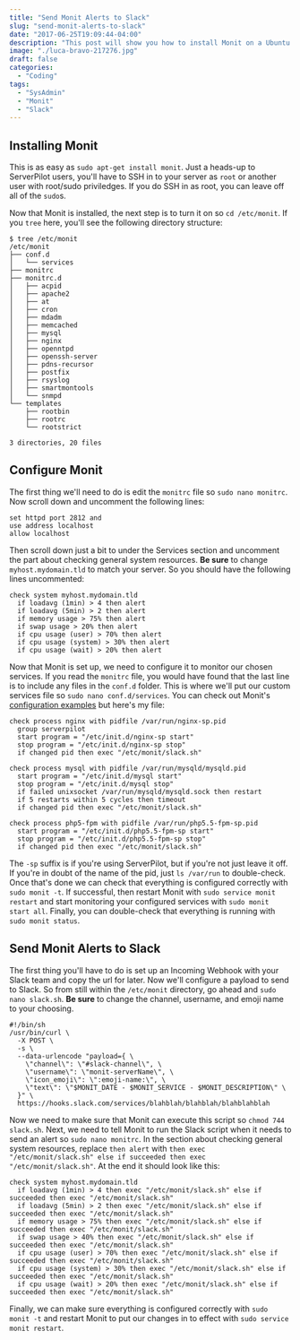```yaml
---
title: "Send Monit Alerts to Slack"
slug: "send-monit-alerts-to-slack"
date: "2017-06-25T19:09:44-04:00"
description: "This post will show you how to install Monit on a Ubuntu server to send alerts to you on Slack. If you're not using Slack, this post is still applicable as intructions for installation."
image: "./luca-bravo-217276.jpg"
draft: false
categories:
  - "Coding"
tags:
  - "SysAdmin"
  - "Monit"
  - "Slack"
---
```


## Installing Monit

This is as easy as `sudo apt-get install monit`. Just a heads-up to ServerPilot users, you'll have to SSH in to your server as `root` or another user with root/sudo priviledges. If you do SSH in as root, you can leave off all of the `sudo`s.

Now that Monit is installed, the next step is to turn it on so `cd /etc/monit`. If you `tree` here, you'll see the following directory structure:

```shell
$ tree /etc/monit
/etc/monit
├── conf.d
│   └── services
├── monitrc
├── monitrc.d
│   ├── acpid
│   ├── apache2
│   ├── at
│   ├── cron
│   ├── mdadm
│   ├── memcached
│   ├── mysql
│   ├── nginx
│   ├── openntpd
│   ├── openssh-server
│   ├── pdns-recursor
│   ├── postfix
│   ├── rsyslog
│   ├── smartmontools
│   └── snmpd
└── templates
    ├── rootbin
    ├── rootrc
    └── rootstrict

3 directories, 20 files
```

## Configure Monit

The first thing we'll need to do is edit the `monitrc` file so `sudo nano monitrc`. Now scroll down and uncomment the following lines:

```shell
set httpd port 2812 and
use address localhost
allow localhost
```

Then scroll down just a bit to under the Services section and uncomment the part about checking general system resources. **Be sure** to change `myhost.mydomain.tld` to match your server. So you should have the following lines uncommented:

```shell
check system myhost.mydomain.tld
  if loadavg (1min) > 4 then alert
  if loadavg (5min) > 2 then alert
  if memory usage > 75% then alert
  if swap usage > 20% then alert
  if cpu usage (user) > 70% then alert
  if cpu usage (system) > 30% then alert
  if cpu usage (wait) > 20% then alert
```

Now that Monit is set up, we need to configure it to monitor our chosen services. If you read the `monitrc` file, you would have found that the last line is to include any files in the `conf.d` folder. This is where we'll put our custom services file so `sudo nano conf.d/services`. You can check out Monit's [configuration examples](https://mmonit.com/wiki/Monit/ConfigurationExamples) but here's my file:

```shell
check process nginx with pidfile /var/run/nginx-sp.pid
  group serverpilot
  start program = "/etc/init.d/nginx-sp start"
  stop program = "/etc/init.d/nginx-sp stop"
  if changed pid then exec "/etc/monit/slack.sh"

check process mysql with pidfile /var/run/mysqld/mysqld.pid
  start program = "/etc/init.d/mysql start"
  stop program = "/etc/init.d/mysql stop"
  if failed unixsocket /var/run/mysqld/mysqld.sock then restart
  if 5 restarts within 5 cycles then timeout
  if changed pid then exec "/etc/monit/slack.sh"

check process php5-fpm with pidfile /var/run/php5.5-fpm-sp.pid
  start program = "/etc/init.d/php5.5-fpm-sp start"
  stop program = "/etc/init.d/php5.5-fpm-sp stop"
  if changed pid then exec "/etc/monit/slack.sh"
```

The `-sp` suffix is if you're using ServerPilot, but if you're not just leave it off. If you're in doubt of the name of the pid, just `ls /var/run` to double-check. Once that's done we can check that everything is configured correctly with `sudo monit -t`. If successful, then restart Monit with `sudo service monit restart` and start monitoring your configured services with `sudo monit start all`. Finally, you can double-check that everything is running with `sudo monit status`.

## Send Monit Alerts to Slack

The first thing you'll have to do is set up an Incoming Webhook with your Slack team and copy the url for later. Now we'll configure a payload to send to Slack. So from still within the `/etc/monit` directory, go ahead and `sudo nano slack.sh`. **Be sure** to change the channel, username, and emoji name to your choosing.

```shell
#!/bin/sh
/usr/bin/curl \
  -X POST \
  -s \
  --data-urlencode "payload={ \
    \"channel\": \"#slack-channel\", \
    \"username\": \"monit-serverName\", \
    \"icon_emoji\": \":emoji-name:\", \
    \"text\": \"$MONIT_DATE - $MONIT_SERVICE - $MONIT_DESCRIPTION\" \
  }" \
  https://hooks.slack.com/services/blahblah/blahblah/blahblahblah
```

Now we need to make sure that Monit can execute this script so `chmod 744 slack.sh`. Next, we need to tell Monit to run the Slack script when it needs to send an alert so `sudo nano monitrc`. In the section about checking general system resources, replace `then alert` with `then exec "/etc/monit/slack.sh" else if succeeded then exec "/etc/monit/slack.sh"`. At the end it should look like this:

```shell
check system myhost.mydomain.tld
  if loadavg (1min) > 4 then exec "/etc/monit/slack.sh" else if succeeded then exec "/etc/monit/slack.sh"
  if loadavg (5min) > 2 then exec "/etc/monit/slack.sh" else if succeeded then exec "/etc/monit/slack.sh"
  if memory usage > 75% then exec "/etc/monit/slack.sh" else if succeeded then exec "/etc/monit/slack.sh"
  if swap usage > 40% then exec "/etc/monit/slack.sh" else if succeeded then exec "/etc/monit/slack.sh"
  if cpu usage (user) > 70% then exec "/etc/monit/slack.sh" else if succeeded then exec "/etc/monit/slack.sh"
  if cpu usage (system) > 30% then exec "/etc/monit/slack.sh" else if succeeded then exec "/etc/monit/slack.sh"
  if cpu usage (wait) > 20% then exec "/etc/monit/slack.sh" else if succeeded then exec "/etc/monit/slack.sh"
```

Finally, we can make sure everything is configured correctly with `sudo monit -t` and restart Monit to put our changes in to effect with `sudo service monit restart`.
